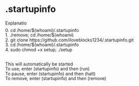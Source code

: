 # .startupinfo

<!DOCTYPE html>
<html>
<head>
    <style>
        .spaced-text {
            line-height: 0.1;
        }
    </style>
</head>
<body>
    
</body>
</html>
Explanatio




<p class="spaced-text">0. cd /home/$(whoami)/.startupinfo</p>
<p class="spaced-text">1. ./remove; cd /home/$(whoami)</p>
<p class="spaced-text">2. git clone https://github.com/iloveblocks1234/.startupinfo.git</p>
<p class="spaced-text">3. cd /home/$(whoami)/.startupinfo</p>
<p class="spaced-text">4. sudo chmod +x setup; ./setup</p>
<br>
<p class="spaced-text">This will automatically be started</p>
<p class="spaced-text">To use, enter (startupinfo) and then (run)</p>
<p class="spaced-text">To pause, enter (startupinfo) and then (halt)</p>
<p class="spaced-text">To remove, enter (startupinfo) and then (remove)</p>
